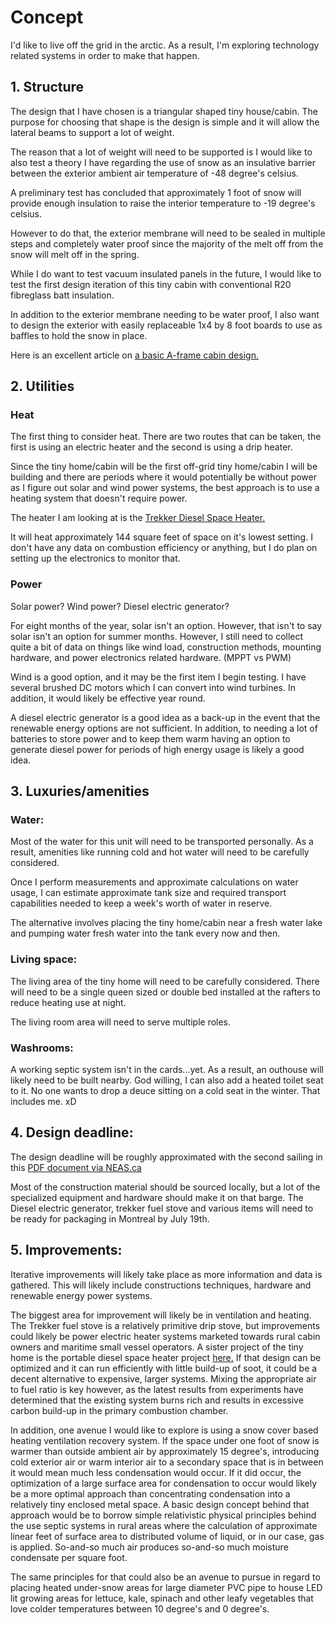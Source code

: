 <!-- TITLE: Arctic Tiny House -->
<!-- SUBTITLE: A quick summary of Arctic Tiny House -->

# Concept
I'd like to live off the grid in the arctic. As a result, I'm exploring technology related systems in order to make that happen.

## 1. Structure
The design that I have chosen is a triangular shaped tiny house/cabin. The purpose for choosing that shape is the design is simple and it will allow the lateral beams to support a lot of weight.

The reason that a lot of weight will need to be supported is I would like to also test a theory I have regarding the use of snow as an insulative barrier between the exterior ambient air temperature of -48 degree's celsius.

A preliminary test has concluded that approximately 1 foot of snow will provide enough insulation to raise the interior temperature to -19 degree's celsius.

However to do that, the exterior membrane will need to be sealed in multiple steps and completely water proof since the majority of the melt off from the snow will melt off in the spring.

While I do want to test vacuum insulated panels in the future, I would like to test the first design iteration of this tiny cabin with conventional R20 fibreglass batt insulation.

In addition to the exterior membrane needing to be water proof, I also want to design the exterior with easily replaceable 1x4 by 8 foot boards to use as baffles to hold the snow in place.

Here is an excellent article on [a basic A-frame cabin design.](http://www.homedesigninteriors.com/how-to-build-an-a-frame-tiny-house-cabin.html)

## 2. Utilities

### Heat
The first thing to consider heat. There are two routes that can be taken, the first is using an electric heater and the second is using a drip heater.

Since the tiny home/cabin will be the first off-grid tiny home/cabin I will be building and there are periods where it would potentially be without power as I figure out solar and wind power systems, the best approach is to use a heating system that doesn't require power.

The heater I am looking at is the [Trekker Diesel Space Heater.](https://www.portablespaceheater.ca/trekker/)

It will heat approximately 144 square feet of space on it's lowest setting. I don't have any data on combustion efficiency or anything, but I do plan on setting up the electronics to monitor that.

### Power
Solar power? Wind power? Diesel electric generator?

For eight months of the year, solar isn't an option. However, that isn't to say solar isn't an option for summer months. However, I still need to collect quite a bit of data on things like wind load, construction methods, mounting hardware, and power electronics related hardware. (MPPT vs PWM)

Wind is a good option, and it may be the first item I begin testing. I have several brushed DC motors which I can convert into wind turbines. In addition, it would likely be effective year round.

A diesel electric generator is a good idea as a back-up in the event that the renewable energy options are not sufficient. In addition, to needing a lot of batteries to store power and to keep them warm having an option to generate diesel power for periods of high energy usage is likely a good idea.

## 3. Luxuries/amenities

### Water:
Most of the water for this unit will need to be transported personally. As a result, amenities like running cold and hot water will need to be carefully considered.

Once I perform measurements and approximate calculations on water usage, I can estimate approximate tank size and required transport capabilities needed to keep a week's worth of water in reserve.

The alternative involves placing the tiny home/cabin near a fresh water lake and pumping water fresh water into the tank every now and then.

### Living space:
The living area of the tiny home will need to be carefully considered. There will need to be a single queen sized or double bed installed at the rafters to reduce heating use at night.

The living room area will need to serve multiple roles.

### Washrooms:
A working septic system isn't in the cards...yet. As a result, an outhouse will likely need to be built nearby. God willing, I can also add a heated toilet seat to it. No one wants to drop a deuce sitting on a cold seat in the winter. That includes me. xD

## 4. Design deadline:
The design deadline will be roughly approximated with the second sailing in this [PDF document via NEAS.ca](https://neas.ca/wp-content/uploads/sailing_schedule.pdf)

Most of the construction material should be sourced locally, but a lot of the specialized equipment and hardware should make it on that barge. The Diesel electric generator, trekker fuel stove and various items will need to be ready for packaging in Montreal by July 19th.

## 5. Improvements:
Iterative improvements will likely take place as more information and data is gathered. This will likely include constructions techniques, hardware and renewable energy power systems.

The biggest area for improvement will likely be in ventilation and heating. The Trekker fuel stove is a relatively primitive drip stove, but improvements could likely be power electric heater systems marketed towards rural cabin owners and maritime small vessel operators. A sister project of the tiny home is the portable diesel space heater project [here.](http://wiki.arctichominid.ca/diesel-space-heater) If that design can be optimized and it can run efficiently with little build-up of soot, it could be a decent alternative to expensive, larger systems. Mixing the appropriate air to fuel ratio is key however, as the latest results from experiments have determined that the existing system burns rich and results in excessive carbon build-up in the primary combustion chamber.

In addition, one avenue I would like to explore is using a snow cover based heating ventilation recovery system. If the space under one foot of snow is warmer than outside ambient air by approximately 15 degree's, introducing cold exterior air or warm interior air to a secondary space that is in between it would mean much less condensation would occur. If it did occur, the optimization of a large surface area for condensation to occur would likely be a more optimal approach than concentrating condensation into a relatively tiny enclosed metal space. A basic design concept behind that approach would be to borrow simple relativistic physical principles behind the use septic systems in rural areas where the calculation of approximate linear feet of surface area to distributed volume of liquid, or in our case, gas is applied. So-and-so much air produces so-and-so much moisture condensate per square foot.

The same principles for that could also be an avenue to pursue in regard to placing heated under-snow areas for large diameter PVC pipe to house LED lit growing areas for lettuce, kale, spinach and other leafy vegetables that love colder temperatures between 10 degree's and 0 degree's.